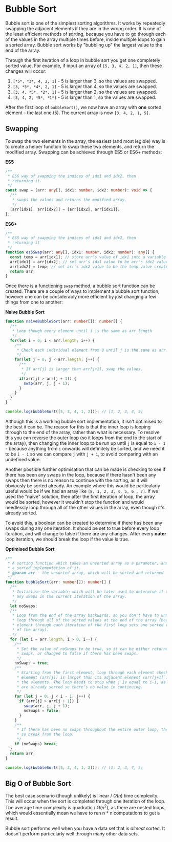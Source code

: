 # Bubble Sort

Bubble sort is one of the simplest sorting algorithms. It works by repeatedly swapping
the adjacent elements if they are in the wrong order. It is one of the least efficient
methods of sorting, because you have to go through each of the values in the array multiple
times before, inside multiple loops to gain a sorted array. Bubble sort works by "bubbling up"
the largest value to the end of the array. 

Through the first iteration of a loop in bubble sort you get one completely sorted value.
For example, if input an array of `[5, 3, 4, 2, 1]`, then these changes will occur:
1. `[*5*, *3*, 4, 2, 1]` - 5 is larger than 3, so the values are swapped.
2. `[3, *5*, *4*, 2, 1]` - 5 is larger than 4, so the values are swapped.
3. `[3, 4, *5*, *2*, 1]` - 5 is larger than 2, so the values are swapped.
4. `[3, 4, 2, *5*, *1*]` - 5 is larger than 1, so the values are swapped.

After the first loop of `bubbleSort()`, we now have an array with **one** sorted element -
the last one (5). The current array is now `[3, 4, 2, 1, 5]`.

## Swapping

To swap the two elements in the array, the easiest (and most legible) way is to create
a helper function to swap these two elements, and return the modified array. Swapping
can be achieved through ES5 or ES6+ methods:

**ES5**
```typescript
/**
 * ES6 way of swapping the indices of idx1 and idx2, then
 * returning it.
 */
const swap = (arr: any[], idx1: number, idx2: number): void => {
  /**
   * swaps the values and returns the modified array.
   */
  [arr[idx1], arr[idx2]] = [arr[idx2], arr[idx1]];
};
```

**ES6+**
```typescript
/**
 * ES5 way of swapping the indices of idx1 and idx2, then
 * returning it
 */
function es5Swap(arr: any[], idx1: number, idx2: number): any[] {
  const temp = arr[idx1]; // store arr's value of idx1 into a variable to use later
  arr[idx1] = arr[idx2]; // set arr's idx1 value to be arr's idx2 value
  arr[idx2] = temp; // set arr's idx2 value to be the temp value created earlier.
  return arr;
}
```

Once there is a functioning `swap` method, a bubble sort function can be created. There
are a couple of ways to implement a bubble sort function, however one can be considerably
more efficient by just changing a few things from one to another:

**Naive Bubble Sort**
```typescript
function naiveBubbleSort(arr: number[]): number[] {
  /**
   * Loop though every element until i is the same as arr.length
   */
  for(let i = 0; i < arr.length; i++) {
    /**
     * Check each individual element from 0 until j is the same as arr.length
     */
    for(let j = 0; j < arr.length; j++) {
      /**
       * If arr[j] is larger than arr[j+1], swap the values.
       */
      if(arr[j] > arr[j + 1]) {
        swap(arr, j, j + 1);
      }
    }
  }
}

console.log(bubbleSort([5, 3, 4, 1, 2])); // [1, 2, 3, 4, 5]
```

Although this is a working bubble sort implementation, it isn't optimised to the best
it can be. The reason for this is that the inner loop is looping through to the end of
the array, rather than what is necessary. To resolve this you can reverse the outer loop
(so it loops from the end to the start of the array), then changing the inner loop to be
run up until `j` is equal to `i - 1` - because anything from `i` onwards will definitely 
be sorted, and we need it to be `i - 1` so we can compare `j` with `j + 1`, to avoid comparing
with an undefined value.

Another possible further optimisation that can be made is checking to see if there has been
any swaps in the loop, because if there hasn't been any swaps then there is no reason to 
continue with the sorting, as it will obviously be sorted already. An example where this would
be particularly useful would be if we had an array like `[8, 1, 2, 3, 4, 5, 6 , 7]`. If we
used the "naive" solution, then after the first iteration of loop, the array would be sorted,
however it wouldn't stop the function and would needlessly loop through all of the other values
in the array, even though it's already sorted.

To avoid this, a boolean can be created to determine if there has been any swaps during any
one iteration. It should be set to true before every loop iteration, and will change to false
if there are any changes. After every **outer** loop iteration, we should break the loop if the
value is true.

**Optimised Bubble Sort**
```typescript
/**
 * A sorting function which takes an unsorted array as a parameter, and returns
 * a sorted implementation of it.
 * @param arr - the unsorted array, which will be sorted and returned
 */
function bubbleSort(arr: number[]): number[] {
  /**
   * Initialise the variable which will be later used to determine if there has been
   * any swaps in the current iteration of the array.
   */
  let noSwaps;
  /**
   * Loop from the end of the array backwards, so you don't have to unnecessarily
   * loop through all of the sorted values at the end of the array (because the final
   * element through each iteration of the first loop sets one sorted value to the end
   * of the array).
   */
  for (let i = arr.length; i > 0; i--) {
    /**
     * Set the value of noSwaps to be true, so it can be either returned if there were no
     * swaps, or changed to false if there has been swaps.
     */
    noSwaps = true;
    /**
     * Starting from the first element, loop through each element checking to see if current
     * element (arr[j]) is larger than its adjacent element (arr[j+1]`). If it is, then swap
     * the elements. The loop needs to stop when j is equal to i-1, as all elements after this
     * are already sorted so there's no value in continuing.
     */
    for (let j = 0; j < i - 1; j++) {
      if (arr[j] > arr[j + 1]) {
        swap(arr, j, j + 1);
        noSwaps = false;
      }
    }
    /**
     * If there has been no swaps throughout the entire outer loop, the array must be sorted,
     * so break from the loop.
     */
    if (noSwaps) break;
  }
  return arr;
}

console.log(bubbleSort([5, 3, 4, 1, 2])); // [1, 2, 3, 4, 5]
```

## Big O of Bubble Sort

The best case scenario (though unlikely) is linear / $O(n)$ time complexity. This will
occur when the sort is completed through one iteration of the loop. The average time
complexity is quadratic / $O(n^2)$, as there are nested loops, which would essentially
mean we have to run n * n computations to get a result.

Bubble sort performs well when you have a data set that is *almost* sorted. It doesn't
perform particularly well through many other data sets.